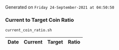 Generated on `Friday 24-September-2021 at 04:50:50`

### Current to Target Coin Ratio
`current_coin_ratio.sh`

Date|Current|Target|Ratio
---|---|---|---

